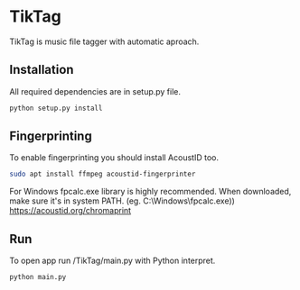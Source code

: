 # TikTag

TikTag is music file tagger with automatic aproach.

## Installation

All required dependencies are in setup.py file.

```bash
python setup.py install
```

## Fingerprinting

To enable fingerprinting you should install AcoustID too.

```bash
sudo apt install ffmpeg acoustid-fingerprinter
```

For Windows fpcalc.exe library is highly recommended. 
When downloaded, make sure it's in system PATH. (eg. C:\Windows\fpcalc.exe))
https://acoustid.org/chromaprint

## Run

To open app run /TikTag/main.py with Python interpret.

```bash
python main.py
```

